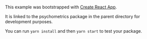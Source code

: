 This example was bootstrapped with [Create React App](https://github.com/facebook/create-react-app).

It is linked to the psychometrics package in the parent directory for development purposes.

You can run `yarn install` and then `yarn start` to test your package.
